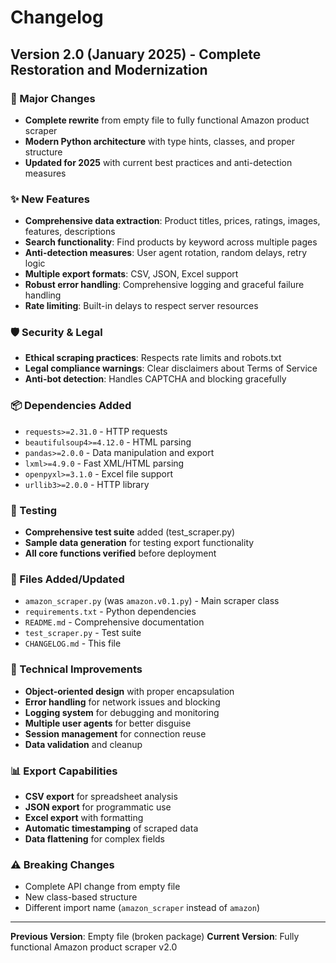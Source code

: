 # Changelog

## Version 2.0 (January 2025) - Complete Restoration and Modernization

### 🚀 Major Changes
- **Complete rewrite** from empty file to fully functional Amazon product scraper
- **Modern Python architecture** with type hints, classes, and proper structure
- **Updated for 2025** with current best practices and anti-detection measures

### ✨ New Features
- **Comprehensive data extraction**: Product titles, prices, ratings, images, features, descriptions
- **Search functionality**: Find products by keyword across multiple pages
- **Anti-detection measures**: User agent rotation, random delays, retry logic
- **Multiple export formats**: CSV, JSON, Excel support
- **Robust error handling**: Comprehensive logging and graceful failure handling
- **Rate limiting**: Built-in delays to respect server resources

### 🛡️ Security & Legal
- **Ethical scraping practices**: Respects rate limits and robots.txt
- **Legal compliance warnings**: Clear disclaimers about Terms of Service
- **Anti-bot detection**: Handles CAPTCHA and blocking gracefully

### 📦 Dependencies Added
- `requests>=2.31.0` - HTTP requests
- `beautifulsoup4>=4.12.0` - HTML parsing
- `pandas>=2.0.0` - Data manipulation and export
- `lxml>=4.9.0` - Fast XML/HTML parsing
- `openpyxl>=3.1.0` - Excel file support
- `urllib3>=2.0.0` - HTTP library

### 🧪 Testing
- **Comprehensive test suite** added (test_scraper.py)
- **Sample data generation** for testing export functionality
- **All core functions verified** before deployment

### 📁 Files Added/Updated
- `amazon_scraper.py` (was `amazon.v0.1.py`) - Main scraper class
- `requirements.txt` - Python dependencies
- `README.md` - Comprehensive documentation
- `test_scraper.py` - Test suite
- `CHANGELOG.md` - This file

### 🔧 Technical Improvements
- **Object-oriented design** with proper encapsulation
- **Error handling** for network issues and blocking
- **Logging system** for debugging and monitoring
- **Multiple user agents** for better disguise
- **Session management** for connection reuse
- **Data validation** and cleanup

### 📊 Export Capabilities
- **CSV export** for spreadsheet analysis
- **JSON export** for programmatic use
- **Excel export** with formatting
- **Automatic timestamping** of scraped data
- **Data flattening** for complex fields

### ⚠️ Breaking Changes
- Complete API change from empty file
- New class-based structure
- Different import name (`amazon_scraper` instead of `amazon`)

---

**Previous Version**: Empty file (broken package)
**Current Version**: Fully functional Amazon product scraper v2.0